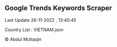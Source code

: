 

## Google Trends Keywords Scraper 
 
Last Update 26-11-2022 , 13:40:45

Country List :
VIETNAM.json



© Abdul Muttaqin 
